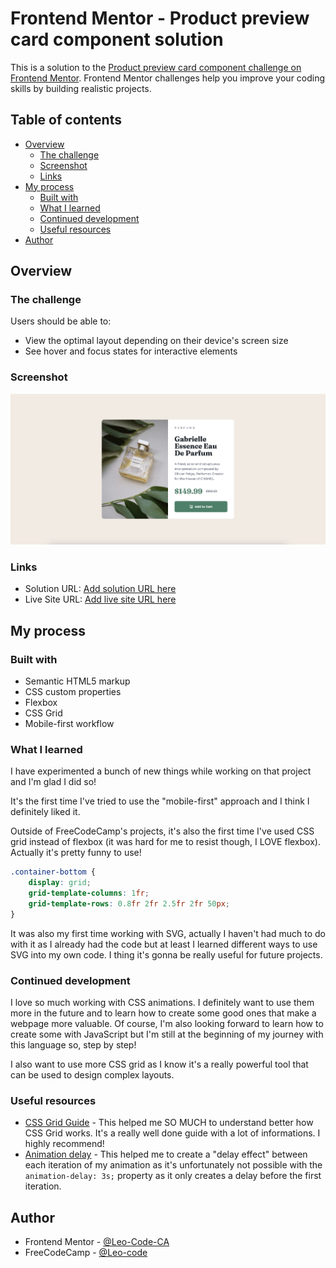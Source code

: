 # Frontend Mentor - Product preview card component solution

This is a solution to the [Product preview card component challenge on Frontend Mentor](https://www.frontendmentor.io/challenges/product-preview-card-component-GO7UmttRfa). Frontend Mentor challenges help you improve your coding skills by building realistic projects. 

## Table of contents

- [Overview](#overview)
  - [The challenge](#the-challenge)
  - [Screenshot](#screenshot)
  - [Links](#links)
- [My process](#my-process)
  - [Built with](#built-with)
  - [What I learned](#what-i-learned)
  - [Continued development](#continued-development)
  - [Useful resources](#useful-resources)
- [Author](#author)

## Overview

### The challenge

Users should be able to:

- View the optimal layout depending on their device's screen size
- See hover and focus states for interactive elements

### Screenshot

![](./images/mysolution-product-preview-card-component.jpg)

### Links

- Solution URL: [Add solution URL here](https://www.frontendmentor.io/solutions/product-preview-card-component-challenge-solution-using-css-grid-CLOOvwea0F)
- Live Site URL: [Add live site URL here](https://leo-code-ca.github.io/product-preview-card-component/)

## My process

### Built with

- Semantic HTML5 markup
- CSS custom properties
- Flexbox
- CSS Grid
- Mobile-first workflow

### What I learned

I have experimented a bunch of new things while working on that project and I'm glad I did so! 

It's the first time I've tried to use the "mobile-first" approach and I think I definitely liked it. 

Outside of FreeCodeCamp's projects, it's also the first time I've used CSS grid instead of flexbox (it was hard for me to resist though, I LOVE flexbox). Actually it's pretty funny to use!

```css
.container-bottom {
    display: grid;
    grid-template-columns: 1fr;
    grid-template-rows: 0.8fr 2fr 2.5fr 2fr 50px;
}
```

It was also my first time working with SVG, actually I haven't had much to do with it as I already had the code but at least I learned different ways to use SVG into my own code. I thing it's gonna be really useful for future projects. 

### Continued development

I love so much working with CSS animations. I definitely want to use them more in the future and to learn how to create some good ones that make a webpage more valuable. Of course, I'm also looking forward to learn how to create some with JavaScript but I'm still at the beginning of my journey with this language so, step by step!

I also want to use more CSS grid as I know it's a really powerful tool that can be used to design complex layouts. 

### Useful resources

- [CSS Grid Guide](https://www.freecodecamp.org/news/complete-guide-to-css-grid/#what-is-css-grid-s-justify-self-property) - This helped me SO MUCH to understand better how CSS Grid works. It's a really well done guide with a lot of informations. I highly recommend!
- [Animation delay](https://css-tricks.com/css-keyframe-animation-delay-iterations/) - This helped me to create a "delay effect" between each iteration of my animation as it's unfortunately not possible with the `animation-delay: 3s;` property as it only creates a delay before the first iteration. 

## Author

- Frontend Mentor - [@Leo-Code-CA](https://www.frontendmentor.io/profile/Leo-Code-CA)
- FreeCodeCamp - [@Leo-code](https://www.freecodecamp.org/Leo-code)
